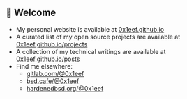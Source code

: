 ## 👋 **Welcome**

* My personal website is available at [0x1eef.github.io](https://0x1eef.github.io)
* A curated list of my open source projects are available at [0x1eef.github.io/projects](https://0x1eef.github.io/projects)
* A collection of my technical writings are available at [0x1eef.github.io/posts](https://0x1eef.github.io/posts)
* Find me elsewhere:
  - [gitlab.com/@0x1eef](https://gitlab.com/0x1eef)
  - [bsd.cafe/@0x1eef](https://brew.bsd.cafe/0x1eef)
  - [hardenedbsd.org/@0x1eef](https://git.hardenedbsd.org/0x1eef)

